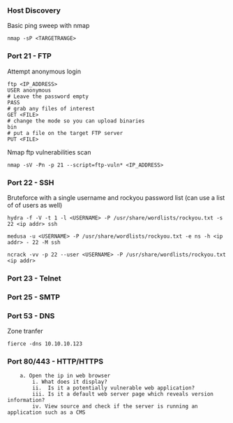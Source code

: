 ### Host Discovery

Basic ping sweep with nmap 

```
nmap -sP <TARGETRANGE>
```


### Port 21 - FTP

Attempt anonymous login 

```
ftp <IP_ADDRESS>
USER anonymous
# Leave the password empty
PASS 
# grab any files of interest
GET <FILE>
# change the mode so you can upload binaries 
bin
# put a file on the target FTP server 
PUT <FILE>
```

Nmap ftp vulnerabilities scan

```
nmap -sV -Pn -p 21 --script=ftp-vuln* <IP_ADDRESS>
```

### Port 22 - SSH

Bruteforce with a single username and rockyou password list (can use a list of of users as well)

```
hydra -f -V -t 1 -l <USERNAME> -P /usr/share/wordlists/rockyou.txt -s 22 <ip addr> ssh

medusa -u <USERNAME> -P /usr/share/wordlists/rockyou.txt -e ns -h <ip addr> - 22 -M ssh

ncrack -vv -p 22 --user <USERNAME> -P /usr/share/wordlists/rockyou.txt <ip addr>
```
### Port 23 - Telnet
  
### Port 25 - SMTP

### Port 53 - DNS

Zone tranfer

```
fierce -dns 10.10.10.123
```

### Port 80/443 - HTTP/HTTPS

		a. Open the ip in web browser 
			i. What does it display?
			ii.  Is it a potentially vulnerable web application? 
			iii. Is it a default web server page which reveals version information?
			iv. View source and check if the server is running an application such as a CMS 






